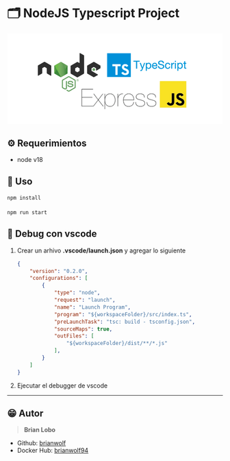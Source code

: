 # :card_index_dividers: NodeJS Typescript Project

![alt](docs/img/img.png)

## :gear: Requerimientos

* node v18

## :tada: Uso

```bash
npm install

npm run start
```

## :tada: Debug con vscode

1. Crear un arhivo **.vscode/launch.json** y agregar lo siguiente

    ```json
    {
        "version": "0.2.0",
        "configurations": [
            {
                "type": "node",
                "request": "launch",
                "name": "Launch Program",
                "program": "${workspaceFolder}/src/index.ts",
                "preLaunchTask": "tsc: build - tsconfig.json",
                "sourceMaps": true,
                "outFiles": [
                    "${workspaceFolder}/dist/**/*.js"
                ],
            }
        ]
    }
    ```

2. Ejecutar el debugger de vscode

---

## :grin: Autor

> **Brian Lobo**

* Github: [brianwolf](https://github.com/brianwolf)
* Docker Hub:  [brianwolf94](https://hub.docker.com/u/brianwolf94)
